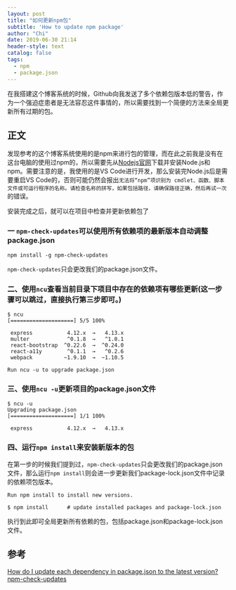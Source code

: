 ```yaml
---
layout: post
title: "如何更新npm包"
subtitle: 'How to update npm package'
author: "Chi"
date: 2019-06-30 21:14
header-style: text
catalog: false
tags:
  - npm
  - package.json
---
```


在我搭建这个博客系统的时候，Github向我发送了多个依赖包版本低的警告，作为一个强迫症患者是无法容忍这件事情的，所以需要找到一个简便的方法来全局更新所有过期的包。

## 正文

发现参考的这个博客系统使用的是npm来进行包的管理，而在此之前我是没有在这台电脑的使用过npm的，所以需要先从[Nodejs官网](https://nodejs.org/en/)下载并安装Node.js和npm。需要注意的是，我使用的是VS Code进行开发，那么安装完Node.js后是需要重启VS Code的，否则可能仍然会报出`无法将“npm”项识别为 cmdlet、函数、脚本文件或可运行程序的名称。请检查名称的拼写，如果包括路径，请确保路径正确，然后再试一次`的错误。

安装完成之后，就可以在项目中检查并更新依赖包了

### 一 `npm-check-updates`可以使用所有依赖项的最新版本自动调整package.json

``` shell
npm install -g npm-check-updates
```

`npm-check-updates`只会更改我们的package.json文件。

### 二、使用`ncu`查看当前目录下项目中存在的依赖项有哪些更新(这一步骤可以跳过，直接执行第三步即可。)

``` shell
$ ncu
[====================] 5/5 100%

 express           4.12.x  →   4.13.x
 multer            ^0.1.8  →   ^1.0.1
 react-bootstrap  ^0.22.6  →  ^0.24.0
 react-a11y        ^0.1.1  →   ^0.2.6
 webpack          ~1.9.10  →  ~1.10.5

Run ncu -u to upgrade package.json
```

### 三、使用`ncu -u`更新项目的package.json文件

``` shell
$ ncu -u
Upgrading package.json
[====================] 1/1 100%

 express           4.12.x  →   4.13.x
```

### 四、运行`npm install`来安装新版本的包

在第一步的时候我们提到过，`npm-check-updates`只会更改我们的package.json文件，那么运行`npm install`则会进一步更新我们package-lock.json文件中记录的依赖项包版本。

``` shell
Run npm install to install new versions.

$ npm install      # update installed packages and package-lock.json
```

执行到此即可全局更新所有依赖的包，包括package.json和package-lock.json文件。

## 参考

[How do I update each dependency in package.json to the latest version?](https://stackoverflow.com/questions/16073603/how-do-i-update-each-dependency-in-package-json-to-the-latest-version)
[npm-check-updates](https://www.npmjs.com/package/npm-check-updates)
